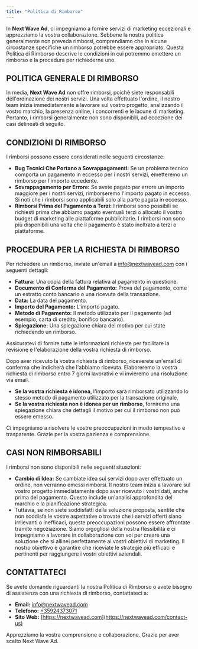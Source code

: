 ```yaml
---
title: "Politica di Rimborso"
---
```


In **Next Wave Ad**, ci impegniamo a fornire servizi di marketing eccezionali e apprezziamo la vostra collaborazione. Sebbene la nostra politica generalmente non preveda rimborsi, comprendiamo che in alcune circostanze specifiche un rimborso potrebbe essere appropriato. Questa Politica di Rimborso descrive le condizioni in cui potremmo emettere un rimborso e la procedura per richiederne uno.

## **POLITICA GENERALE DI RIMBORSO**

In media, **Next Wave Ad** non offre rimborsi, poiché siete responsabili dell'ordinazione dei nostri servizi. Una volta effettuato l'ordine, il nostro team inizia immediatamente a lavorare sul vostro progetto, analizzando il vostro marchio, la presenza online, i concorrenti e le lacune di marketing. Pertanto, i rimborsi generalmente non sono disponibili, ad eccezione dei casi delineati di seguito.

## **CONDIZIONI DI RIMBORSO**

I rimborsi possono essere considerati nelle seguenti circostanze:

- **Bug Tecnici Che Portano a Sovrappagamenti:** Se un problema tecnico comporta un pagamento in eccesso per i nostri servizi, emetteremo un rimborso per l'importo eccedente.
- **Sovrappagamento per Errore:** Se avete pagato per errore un importo maggiore per i nostri servizi, rimborseremo l'importo pagato in eccesso. Si noti che i rimborsi sono applicabili solo alla parte pagata in eccesso.
- **Rimborsi Prima del Pagamento a Terzi:** I rimborsi sono possibili se richiesti prima che abbiamo pagato eventuali terzi o allocato il vostro budget di marketing alle piattaforme pubblicitarie. I rimborsi non sono più disponibili una volta che il pagamento è stato inoltrato a terzi o piattaforme.

## **PROCEDURA PER LA RICHIESTA DI RIMBORSO**

Per richiedere un rimborso, inviate un'email a info@nextwavead.com con i seguenti dettagli:

- **Fattura:** Una copia della fattura relativa al pagamento in questione.
- **Documento di Conferma del Pagamento:** Prova del pagamento, come un estratto conto bancario o una ricevuta della transazione.
- **Data:** La data del pagamento.
- **Importo del Pagamento:** L'importo pagato.
- **Metodo di Pagamento:** Il metodo utilizzato per il pagamento (ad esempio, carta di credito, bonifico bancario).
- **Spiegazione:** Una spiegazione chiara del motivo per cui state richiedendo un rimborso.

Assicuratevi di fornire tutte le informazioni richieste per facilitare la revisione e l'elaborazione della vostra richiesta di rimborso.

Dopo aver ricevuto la vostra richiesta di rimborso, riceverete un'email di conferma che indicherà che l'abbiamo ricevuta. Elaboreremo la vostra richiesta di rimborso entro 7 giorni lavorativi e vi invieremo una risoluzione via email.

- **Se la vostra richiesta è idonea**, l'importo sarà rimborsato utilizzando lo stesso metodo di pagamento utilizzato per la transazione originale.
- **Se la vostra richiesta non è idonea per un rimborso**, forniremo una spiegazione chiara che dettagli il motivo per cui il rimborso non può essere emesso.

Ci impegniamo a risolvere le vostre preoccupazioni in modo tempestivo e trasparente. Grazie per la vostra pazienza e comprensione.

## **CASI NON RIMBORSABILI**

I rimborsi non sono disponibili nelle seguenti situazioni:

- **Cambio di Idea:** Se cambiate idea sui servizi dopo aver effettuato un ordine, non verranno emessi rimborsi. Il nostro team inizia a lavorare sul vostro progetto immediatamente dopo aver ricevuto i vostri dati, anche prima del pagamento. Questo include un'analisi approfondita del marchio e la pianificazione strategica.
- Tuttavia, se non siete soddisfatti della soluzione proposta, sentite che non soddisfa le vostre aspettative o trovate che i servizi offerti siano irrilevanti o inefficaci, queste preoccupazioni possono essere affrontate tramite negoziazione. Siamo orgogliosi della nostra flessibilità e ci impegniamo a lavorare in collaborazione con voi per creare una soluzione che si allinei perfettamente ai vostri obiettivi di marketing. Il nostro obiettivo è garantire che riceviate le strategie più efficaci e pertinenti per raggiungere i vostri obiettivi aziendali.

## **CONTATTATECI**

Se avete domande riguardanti la nostra Politica di Rimborso o avete bisogno di assistenza con una richiesta di rimborso, contattateci a:

- **Email:** info@nextwavead.com
- **Telefono:** [+35924373071](tel:+35924373071)
- **Sito Web:** [https://nextwavead.com](https://nextwavead.com/contact-us)

Apprezziamo la vostra comprensione e collaborazione. Grazie per aver scelto Next Wave Ad.

